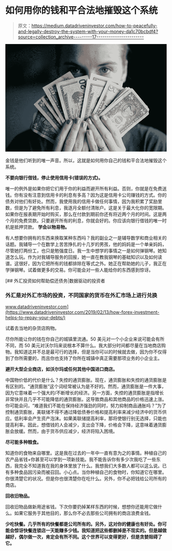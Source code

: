 # 如何用你的钱和平合法地摧毁这个系统

> 原文：<https://medium.datadriveninvestor.com/how-to-peacefully-and-legally-destroy-the-system-with-your-money-da1c70bcbdf4?source=collection_archive---------17----------------------->

![](img/d293d460ee4d1b22c96ca9e437e55009.png)

金钱是他们听到的唯一声音。所以，这就是如何用你自己的钱和平合法地摧毁这个系统。

**不要向银行借钱，停止使用信用卡(错误的方式)。**

唯一的例外是如果你把它们用于你的利益而避开所有利益。否则，你就是在免费送钱。你有没有注意到信用卡的利息有多高？因为这是信用卡公司赚钱的方式。你的债务对他们有好处。然而，我使用我的信用卡做任何事情，因为我积累了奖励里数，但是为了避免所有利息，我逐月全额付清账户。这是关于最大化你的宽限期。如果你在报表期开始时购买，那么在付款到期前你还有将近两个月的时间。这是两个月的免费贷款。只要避开所有的利息，你就会好的。你应该向银行借钱的唯一时机是抵押贷款。
 **学会以物易物。**

有人想要你拥有的东西来换取某种东西吗？我的副业之一是辅导数学和商业相关的话题。我辅导一个在数学上苦苦挣扎的十几岁的男孩，他的妈妈是一个单亲妈妈，尽管她打两份工，也只是勉强度日。我一生中想学的事情之一是如何弹钢琴。她知道怎么玩。作为对我辅导服务的回报，她一直在教我钢琴的基础知识以及如何读谱。这很好，因为它把所有的钱都排除在等式之外。她正在帮助她的儿子，我正在学弹钢琴。试着做更多的交易。你可能会对一些人能给你的东西感到惊讶。

[](https://www.datadriveninvestor.com/2019/02/13/how-forex-investment-helps-to-repay-your-debts/) [## 外汇投资如何帮助偿还债务|数据驱动的投资者

### 外汇是对外汇市场的投资，不同国家的货币在外汇市场上进行兑换

www.datadriveninvestor.com](https://www.datadriveninvestor.com/2019/02/13/how-forex-investment-helps-to-repay-your-debts/) 

试着去当地的杂货店购物。

尽你所能让你的钱在你自己的城镇里流通。50 美元对一个小企业来说可能会有所不同，而 50 美元对沃尔玛来说根本不算什么。我大部分时间都尽量在当地商店购物。我知道这并不总是最可行的选择，但是当你可以的时候就去做，因为你不仅得到了你所需要的，而且你也支持了你所在城镇中真正需要那项业务的小企业主。

**避开大型企业商店，如沃尔玛或任何其他中国进口商店。**

中国物价低的代价是什么？失控的通货膨胀。现在，通货膨胀和失控的通货膨胀是有区别的。“通货膨胀”这个词经常被认为是不好的。然而，通货膨胀是一件大事，因为它意味着一个强大的/不断增长的经济。另一方面，失控的通货膨胀是指增长非常快并且几乎不可能降低的通货膨胀。这导致商品和其他商品的价格迅速上涨。你可能会问，“难道我们不能在保持经济强劲的同时，努力抑制商品通胀吗？”为了控制通货膨胀，美联储不得不通过降低债券价格和提高利率来减少经济中的货币供应。低利率会产生资产泡沫。如果美联储提高利率，那将使银行别无选择，只能也提高利率。因此，想借钱的人会减少，支出会下降，价格会下降，这意味着通货膨胀会放缓。然而，由于货币供应减少，经济将陷入困境。

**尽可能多种粮食。**

知道你的食物来自哪里。这是我在过去的一年中一直有意为之的事情。种植自己的农产品省钱+你甚至可以学到一项新技能。我不能告诉你有多少次我吃了一些东西，我完全不知道我在我的身体里放了什么。我想我们大多数人都可以这么说。已有多种食品因污染而被召回。小心点。当你种植自己的食物时，你知道它在哪里。你很清楚它的状况。但是你也很清楚你在吃什么。另外，你不必把钱给公司所有的商店。

**回收旧物品。**

回收旧物品做新用途省钱。下次你要扔掉某样东西的时候，想想你还能用它做什么。如果它服务于其他目的，那么你不必去那些公司拥有的商店浪费金钱。

**少吃快餐。几乎所有的快餐都是公司所有的。另外，这对你的健康也有好处。你可能会惊讶快餐连锁店一天能赚多少钱。我知道把这些都删掉是不现实的。但是越做越好，偶尔做一次，肯定会有所不同。这个世界可以变得更好，但是贪婪阻碍了它。**